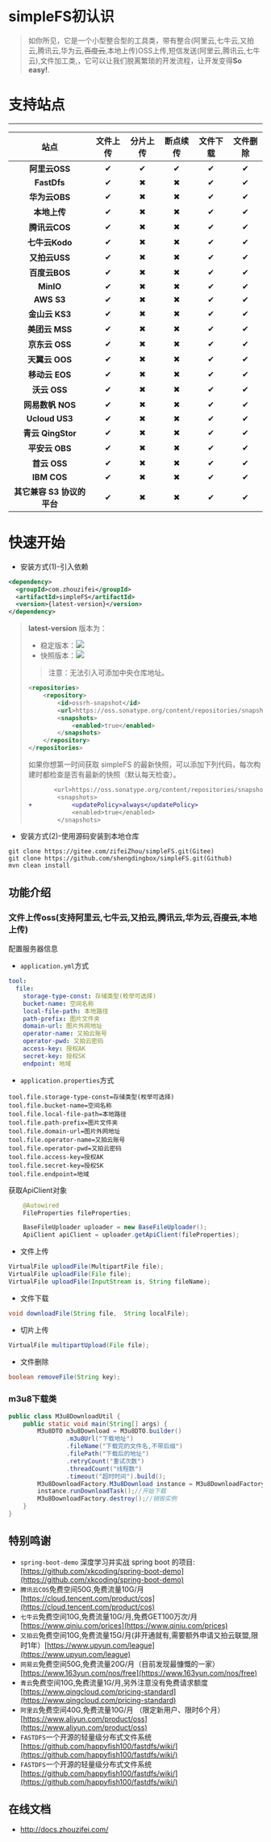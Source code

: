 # simpleFS初认识

> 如你所见，它是一个小型整合型的工具类，带有整合(阿里云,七牛云,又拍云,腾讯云,华为云,~~百度云~~,本地上传)OSS上传,短信发送(阿里云,腾讯云,七牛云),文件加工类,，它可以让我们脱离繁琐的开发流程，让开发变得**So easy!**.

# 支持站点
-------------------------------

| 站点 | 文件上传 | 分片上传 | 断点续传 | 文件下载 | 文件删除 |
| :--: | :--: | :--: | :--: | :--: | :--: |
| **阿里云OSS**  |✔|✔|✔|✔|✔|
| **FastDfs**   |✔|✖|✖|✔|✔|
| **华为云OBS**  |✔|✖|✖|✔|✔|
| **本地上传**   |✔|✖|✖|✔|✔|
| **腾讯云COS**  |✔|✖|✖|✔|✔|
| **七牛云Kodo** |✔|✖|✖|✔|✔|
| **又拍云USS**     |✔|✖|✖|✔|✔|
| **百度云BOS**  |✔|✖|✖|✔|✔|
| **MinIO**  |✔|✖|✖|✔|✔|
| **AWS S3**  |✔|✖|✖|✔|✔|
| **金山云 KS3**  |✔|✖|✖|✔|✔|
| **美团云 MSS**  |✔|✖|✖|✔|✔|
| **京东云 OSS**  |✔|✖|✖|✔|✔|
| **天翼云 OOS**  |✔|✖|✖|✔|✔|
| **移动云 EOS**  |✔|✖|✖|✔|✔|
| **沃云 OSS**  |✔|✖|✖|✔|✔|
| **网易数帆 NOS**  |✔|✖|✖|✔|✔|
| **Ucloud US3**  |✔|✖|✖|✔|✔|
| **青云 QingStor**  |✔|✖|✖|✔|✔|
| **平安云 OBS**  |✔|✖|✖|✔|✔|
| **首云 OSS**  |✔|✖|✖|✔|✔|
| **IBM COS**  |✔|✖|✖|✔|✔|
| **其它兼容 S3 协议的平台**  |✔|✖|✖|✔|✔|

# 快速开始
-  安装方式(1)-引入依赖
```xml
<dependency>
  <groupId>com.zhouzifei</groupId>
  <artifactId>simpleFS</artifactId>
  <version>{latest-version}</version>
</dependency>
```
> **latest-version** 版本为：
> - 稳定版本：![](https://img.shields.io/github/v/release/shengdingbox/simpleFS?style=flat-square)
> - 快照版本：![](https://img.shields.io/maven-metadata/v.svg?label=snapshots&metadataUrl=https://repo1.maven.org/maven2/com/zhouzifei/simpleFS/maven-metadata.xml&style=flat-square)
> > 注意：无法引入可添加中央仓库地址。
>
>
> ```xml
> <repositories>
>     <repository>
>         <id>ossrh-snapshot</id>
>         <url>https://oss.sonatype.org/content/repositories/snapshots</url>
>         <snapshots>
>             <enabled>true</enabled>
>         </snapshots>
>     </repository>
> </repositories>
> ```
>
> 如果你想第一时间获取 simpleFS 的最新快照，可以添加下列代码，每次构建时都检查是否有最新的快照（默认每天检查）。
>
> ```diff
>        <url>https://oss.sonatype.org/content/repositories/snapshots</url>
>         <snapshots>
> +           <updatePolicy>always</updatePolicy>
>             <enabled>true</enabled>
>         </snapshots>
> ```

- 安装方式(2)-使用源码安装到本地仓库
```shell
git clone https://gitee.com/zifeiZhou/simpleFS.git(Gitee)
git clone https://github.com/shengdingbox/simpleFS.git(Github)
mvn clean install
```
## 功能介绍
### 文件上传oss(支持阿里云,七牛云,又拍云,腾讯云,华为云,~~百度云~~,本地上传)

配置服务器信息

- `application.yml`方式
```yaml
tool:
  file:
    storage-type-const: 存储类型(枚举可选择)
    bucket-name: 空间名称
    local-file-path: 本地路径
    path-prefix: 图片文件夹
    domain-url: 图片外网地址
    operator-name: 又拍云账号
    operator-pwd: 又拍云密码
    access-key: 授权AK
    secret-key: 授权SK
    endpoint: 地域
```
- `application.properties`方式
```properties
tool.file.storage-type-const=存储类型(枚举可选择)
tool.file.bucket-name=空间名称
tool.file.local-file-path=本地路径
tool.file.path-prefix=图片文件夹
tool.file.domain-url=图片外网地址
tool.file.operator-name=又拍云账号
tool.file.operator-pwd=又拍云密码
tool.file.access-key=授权AK
tool.file.secret-key=授权SK
tool.file.endpoint=地域
```
获取ApiClient对象
```java
    @Autowired
    FileProperties fileProperties;

    BaseFileUploader uploader = new BaseFileUploader();
    ApiClient apiClient = uploader.getApiClient(fileProperties);
```
- 文件上传
```java
VirtualFile uploadFile(MultipartFile file);
VirtualFile uploadFile(File file);
VirtualFile uploadFile(InputStream is, String fileName);
```
- 文件下载
```java
void downloadFile(String file,  String localFile);
```
- 切片上传
```java
VirtualFile multipartUpload(File file);
```
- 文件删除
```java
boolean removeFile(String key);
```
### m3u8下载类

```java
public class M3u8DownloadUtil {
    public static void main(String[] args) {
        M3u8DTO m3u8Download = M3u8DTO.builder()
                .m3u8Url("下载地址")
                .fileName("下载完的文件名,不带后缀")
                .filePath("下载后的地址")
                .retryCount("重试次数")
                .threadCount("线程数")
                .timeout("超时时间").build();
        M3u8DownloadFactory.M3u8Download instance = M3u8DownloadFactory.getInstance(m3u8Download);
        instance.runDownloadTask();//开始下载
        M3u8DownloadFactory.destroy();//销毁实例
    }
}
```

## 特别鸣谢
- `spring-boot-demo` 深度学习并实战 spring boot 的项目: [https://github.com/xkcoding/spring-boot-demo](https://github.com/xkcoding/spring-boot-demo)
- `腾讯云COS`免费空间50G,免费流量10G/月 [https://cloud.tencent.com/product/cos](https://cloud.tencent.com/product/cos)
- `七牛云`免费空间10G,免费流量10G/月,免费GET100万次/月[https://www.qiniu.com/prices](https://www.qiniu.com/prices)
- `又拍云`免费空间10G,免费流量15G/月(非开通就有,需要额外申请又拍云联盟,限时1年）[https://www.upyun.com/league](https://www.upyun.com/league)
- `网易云`免费空间50G,免费流量20G/月（目前发现最慷慨的一家）[https://www.163yun.com/nos/free](https://www.163yun.com/nos/free)
- `青云`免费空间10G,免费流量1G/月,另外注意没有免费请求额度[https://www.qingcloud.com/pricing-standard](https://www.qingcloud.com/pricing-standard)
- `阿里云`免费空间40G,免费流量10G/月 （限定新用户、限时6个月）[https://www.aliyun.com/product/oss](https://www.aliyun.com/product/oss)
- `FASTDFS`一个开源的轻量级分布式文件系统[https://github.com/happyfish100/fastdfs/wiki/](https://github.com/happyfish100/fastdfs/wiki/)
- `FASTDFS`一个开源的轻量级分布式文件系统[https://github.com/happyfish100/fastdfs/wiki/](https://github.com/happyfish100/fastdfs/wiki/)



## 在线文档
- <a href = "http://docs.zhouzifei.com/">http://docs.zhouzifei.com/</a>
